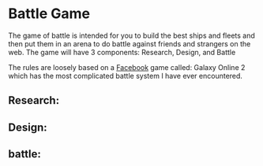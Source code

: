 Battle Game
==============

The game of battle is intended for you to build the best ships and fleets and then put them in an arena to do battle 
against friends and strangers on the web.  The game will have 3 components: Research, Design, and Battle

The rules are loosely based on a [Facebook](http://www.facebook.com) game called: Galaxy Online 2 which has the most complicated 
battle system I have ever encountered.

Research:
---------





Design:
-------





battle:
-------



